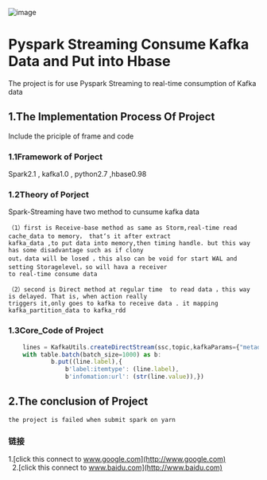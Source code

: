 ![image](http://images.cnitblog.com/i/607542/201403/141558148063393.gif)

Pyspark Streaming Consume Kafka Data and Put into Hbase  
===================================  
  The project is for use Pyspark Streaming to real-time consumption of Kafka data<br />  
    
  
1.The Implementation Process Of Project  
-----------------------------------  
  Include the priciple of frame and code<br />   
    
### 1.1Framework of Porject  
 Spark2.1 , kafka1.0 , python2.7 ,hbase0.98<br />
 
### 1.2Theory of Porject
 Spark-Streaming have two method to cunsume kafka data<br />   

    （1）first is Receive-base method as same as Storm,real-time read cache_data to memory， that‘s it after extract  
    kafka_data ,to put data into memory,then timing handle. but this way has some disadvantage such as if clony   
    out，data will be losed ，this also can be void for start WAL and setting Storagelevel，so will hava a receiver 
    to real-time consume data
    
    （2）second is Direct method at regular time  to read data ，this way is delayed. That is, when action really
    triggers it,only goes to kafka to receive data . it mapping kafka_partition_data to kafka_rdd

     
### 1.3Core_Code of Project
```javascript
    lines = KafkaUtils.createDirectStream(ssc,topic,kafkaParams={"metadata.broker.list":brokers})
    with table.batch(batch_size=1000) as b:
            b.put((line.label),{
                b'label:itemtype': (line.label),
                b'infomation:url': (str(line.value)),})
```

    
    
2.The conclusion of Project  
----------------------------------- 

    the project is failed when submit spark on yarn

 
### 链接  
1.[click this connect to www.google.com](http://www.google.com)<br />  
2.[click this connect to www.baidu.com](http://www.baidu.com)<br />  
